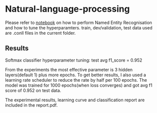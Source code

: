 # Natural-language-processing
Please refer to [notebook](https://github.com/BambooPalace/Natural-language-processing/blob/main/Name-entity-recognization/NER_classifier.ipynb) on how to perform Named Entity Recognisation and how to tune the hyperparamters.
train, dev/validation, test data used are .conll files in the current folder.

## Results
Softmax classifier hyperparameter tuning: test avg f1_score = 0.952

From the experiments the most effective parameter is 3 hidden layers(default 1) plus more epochs. To get better results, I also used a learning rate scheduler to reduce the rate by half per 100 epochs. The model was trained for 1000 epochs(when loss converges) and got avg f1 score of 0.952 on test data.

The experimental results, learning curve and classification report are included in the report.pdf.




